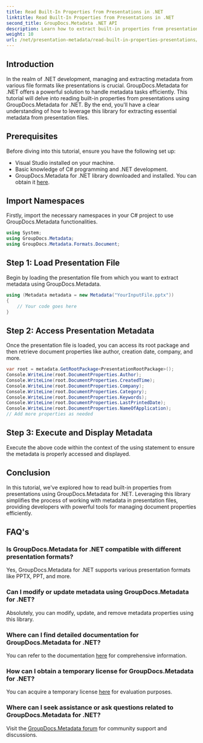 ```yaml
---
title: Read Built-In Properties from Presentations in .NET
linktitle: Read Built-In Properties from Presentations in .NET
second_title: GroupDocs.Metadata .NET API
description: Learn how to extract built-in properties from presentations using GroupDocs.Metadata for .NET in this comprehensive tutorial.
weight: 10
url: /net/presentation-metadata/read-built-in-properties-presentations/
---
```

## Introduction
In the realm of .NET development, managing and extracting metadata from various file formats like presentations is crucial. GroupDocs.Metadata for .NET offers a powerful solution to handle metadata tasks efficiently. This tutorial will delve into reading built-in properties from presentations using GroupDocs.Metadata for .NET. By the end, you'll have a clear understanding of how to leverage this library for extracting essential metadata from presentation files.
## Prerequisites
Before diving into this tutorial, ensure you have the following set up:
- Visual Studio installed on your machine.
- Basic knowledge of C# programming and .NET development.
- GroupDocs.Metadata for .NET library downloaded and installed. You can obtain it [here](https://releases.groupdocs.com/metadata/net/).

## Import Namespaces
Firstly, import the necessary namespaces in your C# project to use GroupDocs.Metadata functionalities.
```csharp
using System;
using GroupDocs.Metadata;
using GroupDocs.Metadata.Formats.Document;
```
## Step 1: Load Presentation File
Begin by loading the presentation file from which you want to extract metadata using GroupDocs.Metadata.
```csharp
using (Metadata metadata = new Metadata("YourInputFile.pptx"))
{
    // Your code goes here
}
```
## Step 2: Access Presentation Metadata
Once the presentation file is loaded, you can access its root package and then retrieve document properties like author, creation date, company, and more.
```csharp
var root = metadata.GetRootPackage<PresentationRootPackage>();
Console.WriteLine(root.DocumentProperties.Author);
Console.WriteLine(root.DocumentProperties.CreatedTime);
Console.WriteLine(root.DocumentProperties.Company);
Console.WriteLine(root.DocumentProperties.Category);
Console.WriteLine(root.DocumentProperties.Keywords);
Console.WriteLine(root.DocumentProperties.LastPrintedDate);
Console.WriteLine(root.DocumentProperties.NameOfApplication);
// Add more properties as needed
```
## Step 3: Execute and Display Metadata
Execute the above code within the context of the using statement to ensure the metadata is properly accessed and displayed.

## Conclusion
In this tutorial, we've explored how to read built-in properties from presentations using GroupDocs.Metadata for .NET. Leveraging this library simplifies the process of working with metadata in presentation files, providing developers with powerful tools for managing document properties efficiently.

## FAQ's
### Is GroupDocs.Metadata for .NET compatible with different presentation formats?
Yes, GroupDocs.Metadata for .NET supports various presentation formats like PPTX, PPT, and more.
### Can I modify or update metadata using GroupDocs.Metadata for .NET?
Absolutely, you can modify, update, and remove metadata properties using this library.
### Where can I find detailed documentation for GroupDocs.Metadata for .NET?
You can refer to the documentation [here](https://tutorials.groupdocs.com/metadata/net/) for comprehensive information.
### How can I obtain a temporary license for GroupDocs.Metadata for .NET?
You can acquire a temporary license [here](https://purchase.groupdocs.com/temporary-license/) for evaluation purposes.
### Where can I seek assistance or ask questions related to GroupDocs.Metadata for .NET?
Visit the [GroupDocs.Metadata forum](https://forum.groupdocs.com/c/metadata/14) for community support and discussions.

